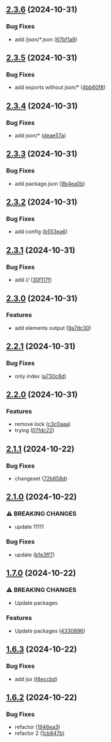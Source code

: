 ## [2.3.6](https://github.com/abdolian/abdolian-test-02/compare/v2.3.5...v2.3.6) (2024-10-31)

### Bug Fixes

* add /json/*.json ([67bf1a9](https://github.com/abdolian/abdolian-test-02/commit/67bf1a9c2b9a46d359c96f312f43679b41f6345f))

## [2.3.5](https://github.com/abdolian/abdolian-test-02/compare/v2.3.4...v2.3.5) (2024-10-31)

### Bug Fixes

* add exports without json/* ([4bb60f8](https://github.com/abdolian/abdolian-test-02/commit/4bb60f8ee407916c66f3b70d38a081acd6a5e142))

## [2.3.4](https://github.com/abdolian/abdolian-test-02/compare/v2.3.3...v2.3.4) (2024-10-31)

### Bug Fixes

* add json/* ([deae57a](https://github.com/abdolian/abdolian-test-02/commit/deae57ab754e61290fe6d530bf222fb279269fe1))

## [2.3.3](https://github.com/abdolian/abdolian-test-02/compare/v2.3.2...v2.3.3) (2024-10-31)

### Bug Fixes

* add package.json ([9b4ea0b](https://github.com/abdolian/abdolian-test-02/commit/9b4ea0b1494e8144c499b7fb0ea547becdfc77b3))

## [2.3.2](https://github.com/abdolian/abdolian-test-02/compare/v2.3.1...v2.3.2) (2024-10-31)

### Bug Fixes

* add config ([b553ea6](https://github.com/abdolian/abdolian-test-02/commit/b553ea600ef401c8a8d62d1d3a9bfded1b3207ce))

## [2.3.1](https://github.com/abdolian/abdolian-test-02/compare/v2.3.0...v2.3.1) (2024-10-31)

### Bug Fixes

* add /*/* ([30f117f](https://github.com/abdolian/abdolian-test-02/commit/30f117fe3c5c73288b1e8d7aa91e96a0c1b83de3))

## [2.3.0](https://github.com/abdolian/abdolian-test-02/compare/v2.2.1...v2.3.0) (2024-10-31)

### Features

* add elements output ([9a7dc30](https://github.com/abdolian/abdolian-test-02/commit/9a7dc3065631dc1f4fadc6a794104599db10b209))

## [2.2.1](https://github.com/abdolian/abdolian-test-02/compare/v2.2.0...v2.2.1) (2024-10-31)

### Bug Fixes

* only index ([a730c8d](https://github.com/abdolian/abdolian-test-02/commit/a730c8d35ccc507ed18402028c9b43494e802b98))

## [2.2.0](https://github.com/abdolian/abdolian-test-02/compare/v2.1.1...v2.2.0) (2024-10-31)

### Features

* remove lock ([c3c0aaa](https://github.com/abdolian/abdolian-test-02/commit/c3c0aaa39e2fc1a831ec25229b7b2950fb9ccb93))
* trying ([07fdc22](https://github.com/abdolian/abdolian-test-02/commit/07fdc2221520443bc05c508a1c9f75b819afe75e))

## [2.1.1](https://github.com/abdolian/abdolian-test-02/compare/v2.1.0...v2.1.1) (2024-10-22)

### Bug Fixes

* changeset ([72b658d](https://github.com/abdolian/abdolian-test-02/commit/72b658d45f7bca02394a69aee6a1624c42858260))

## [2.1.0](https://github.com/abdolian/abdolian-test-02/compare/v2.0.0...v2.1.0) (2024-10-22) 

### ⚠ BREAKING CHANGES

* update 11111

### Bug Fixes

* update ([b1e3ff7](https://github.com/abdolian/abdolian-test-02/commit/b1e3ff7ce95beba798a884e531357603421b93d5))

## [1.7.0](https://github.com/abdolian/abdolian-test-02/compare/v1.6.3...v1.7.0) (2024-10-22)

### ⚠ BREAKING CHANGES

* Update packages

### Features

* Update packages ([4330896](https://github.com/abdolian/abdolian-test-02/commit/4330896ecd33bda90b3c2aec740ff233e3ccf338))

## [1.6.3](https://github.com/abdolian/abdolian-test-02/compare/v1.6.2...v1.6.3) (2024-10-22)


### Bug Fixes

* add jsx ([f4eccbd](https://github.com/abdolian/abdolian-test-02/commit/f4eccbd31a95fc72ad7ff6ecf6a9b935c28a880d))

## [1.6.2](https://github.com/abdolian/abdolian-test-02/compare/v1.6.1...v1.6.2) (2024-10-22)


### Bug Fixes

* refactor ([1946ea3](https://github.com/abdolian/abdolian-test-02/commit/1946ea38e477d58fec441abfe841b12e1978f0f5))
* refactor 2 ([1cb847b](https://github.com/abdolian/abdolian-test-02/commit/1cb847be989042bd64c930420e228c2ab04b8af1))
